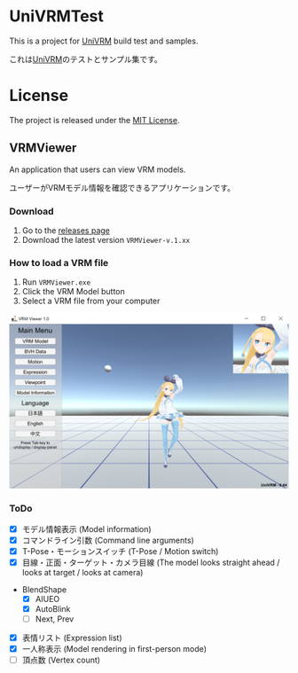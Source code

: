 # UniVRMTest

This is a project for [UniVRM](https://github.com/dwango/UniVRM) build test and samples.

これは[UniVRM](https://github.com/dwango/UniVRM)のテストとサンプル集です。

# License

The project is released under the [MIT License](License.txt).


## VRMViewer

An application that users can view VRM models.  

ユーザーがVRMモデル情報を確認できるアプリケーションです。

### Download

1. Go to the [releases page](https://github.com/dwango/UniVRMTest/releases)
2. Download the latest version ``VRMViewer-v.1.xx``

### How to load a VRM file

1. Run ``VRMViewer.exe``
2. Click the VRM Model button
3. Select a VRM file from your computer

![VRMViewerInterface](doc/VRMViewerInterface.png)

### ToDo

* [x] モデル情報表示 (Model information)
* [x] コマンドライン引数 (Command line arguments)
* [x] T-Pose・モーションスイッチ (T-Pose / Motion switch)
* [x] 目線・正面・ターゲット・カメラ目線 (The model looks straight ahead / looks at target / looks at camera)
* BlendShape
    * [x] AIUEO
    * [x] AutoBlink 
    * [ ] Next, Prev
* [x] 表情リスト (Expression list)
* [x] 一人称表示 (Model rendering in first-person mode)
* [ ] 頂点数 (Vertex count)

